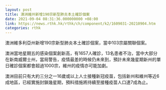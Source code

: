 ```yaml
---
layout: post
title: 澳洲維州新增190宗新型肺炎本土確診個案
date: 2021-09-04 08:31:36.000000000 +08:00
link: https://news.rthk.hk/rthk/ch/component/k2/1609031-20210904.htm
categories: rthk
---
```


澳洲維多利亞州新增190宗新型肺炎本土確診個案，當中103宗屬關聯個案。

澳洲當地星期五的感染個案創新高，有1657人確診，13名患者不治，當中大部分在新南威爾士州，當局警告，疫情最差的時候仍未來到，預計未來幾星期新州的單日確診個案都會超過1000宗，維州的疫情亦可能加劇。

澳洲目前只有大約三分之一16歲或以上人士接種新冠疫苗，包括新州和維州等近6成地區，已經實施封鎖幾星期，預料措施將持續至接種疫苗人口達7成為止。
